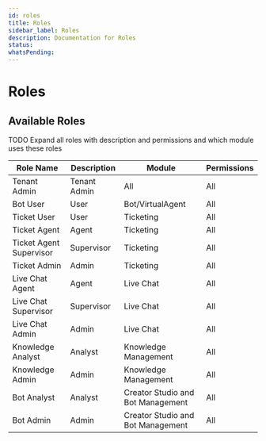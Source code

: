 ```yaml
---
id: roles
title: Roles
sidebar_label: Roles
description: Documentation for Roles
status: 
whatsPending: 
---
```


# Roles

## Available Roles

TODO Expand all roles with description and permissions and which module uses these roles

| Role Name | Description | Module | Permissions |
| --- | --- | --- | --- |
| Tenant Admin | Tenant Admin | All | All |
| Bot User | User | Bot/VirtualAgent | All |
| Ticket User | User | Ticketing | All |
| Ticket Agent | Agent | Ticketing | All |
| Ticket Agent Supervisor | Supervisor | Ticketing | All |
| Ticket Admin | Admin | Ticketing | All |
| Live Chat Agent | Agent | Live Chat | All |
| Live Chat Supervisor | Supervisor | Live Chat | All |
| Live Chat Admin | Admin | Live Chat | All |
| Knowledge Analyst | Analyst | Knowledge Management | All |
| Knowledge Admin | Admin | Knowledge Management | All |
| Bot Analyst | Analyst | Creator Studio and Bot Management | All |
| Bot Admin | Admin | Creator Studio and Bot Management | All |





